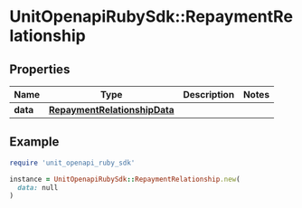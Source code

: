 # UnitOpenapiRubySdk::RepaymentRelationship

## Properties

| Name | Type | Description | Notes |
| ---- | ---- | ----------- | ----- |
| **data** | [**RepaymentRelationshipData**](RepaymentRelationshipData.md) |  |  |

## Example

```ruby
require 'unit_openapi_ruby_sdk'

instance = UnitOpenapiRubySdk::RepaymentRelationship.new(
  data: null
)
```

